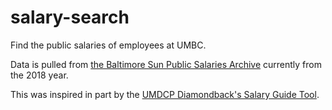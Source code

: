 # salary-search
Find the public salaries of employees at UMBC.

Data is pulled from [the Baltimore Sun Public Salaries Archive](https://www.baltimoresun.com/data/bal-public-salaries-archive-20150415-htmlstory.html) currently from the 2018 year.

This was inspired in part by the [UMDCP Diamondback's Salary Guide Tool](https://salaryguide.dbknews.com/).
